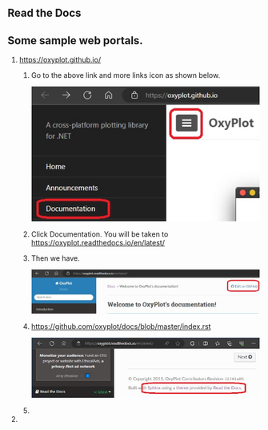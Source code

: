 ## Read the Docs

## Some sample web portals.
1. https://oxyplot.github.io/
   
   1. Go to the above link and more links icon as shown below.  
   
        ![OxyPlot](images/50_50OxyPlotDocs.jpg)

   2. Click Documentation. You will be taken to https://oxyplot.readthedocs.io/en/latest/
   
   3. Then we have.
    
        ![OxyPlot Edit on github](images/51_50OxyPlotDocsEditOnGitHub.jpg)
   
   4. https://github.com/oxyplot/docs/blob/master/index.rst

        ![Oxy Plot Read The Docs Scroll Down](images/52_50OxyPlotReadTheDocsScrollDown.jpg)

   5. 

2. 
